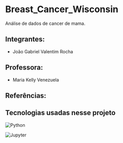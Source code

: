 # Breast_Cancer_Wisconsin
Análise de dados de cancer de mama.

## Integrantes:
- João Gabriel Valentim Rocha

## Professora:
- Maria Kelly Venezuela

## Referências:

## Tecnologias usadas nesse projeto

![Python](https://img.shields.io/badge/Python-2D7DB1?style=for-the-badge&logo=python&logoColor=yellow)

![Jupyter](https://img.shields.io/badge/Jupyter-2D7DB1?style=for-the-badge&logo=jupyter&logoColor=yellow)